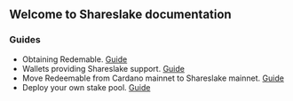 ## Welcome to Shareslake documentation

### Guides

-  Obtaining Redemable. [Guide](obtain.md)
-  Wallets providing Shareslake support. [Guide](wallet.md)
-  Move Redeemable from Cardano mainnet to Shareslake mainnet. [Guide](bridge.md)
-  Deploy your own stake pool. [Guide](pool-deployment.md)

